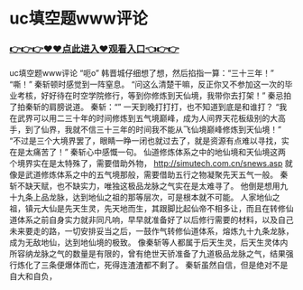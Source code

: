 # uc填空题www评论

### <a href="https://github.com/asidw/xian/issues/1">👉👉👉♥♥点此进入♥观看入口👈👉👉</a>

uc填空题www评论
“呃o”
    韩晋城仔细想了想，然后掐指一算：“三十三年！”
    “嘶！”
    秦斩顿时感觉到一阵窒息。
    “问这么清楚干嘛，反正你又不参加这一次的毕业考核，好好待在时空学院修行，等到你修炼到天仙境，我带你去打架！”
    秦忌拍了拍秦斩的肩膀说道。
    秦斩：“”
    一天到晚打打打，也不知道到底是和谁打？
    “我在武界可以用二三十年的时间修炼到五气境巅峰，成为人间界天花板级别的大高手，到了仙界，我就不信三十三年的时间我不能从飞仙境巅峰修炼到天仙境！”
    “不过是三个大境界罢了，眼睛一睁一闭也就过去了，就是资源有点难以寻找，实在是太痛苦了！”
    秦斩心中感慨一句。
    仙道修炼体系之中的地仙境和天仙境这两个境界实在是太特殊了，需要借助外物，
    http://simutech.com.cn/snews.asp
    就像是武道修炼体系之中的五气境那般，需要借助五行之物凝聚先天五气一般。
    秦斩不缺天赋，也不缺实力，唯独这极品龙脉之气实在是太难寻了。
    他倒是想用九十九条上品龙脉，达到地仙之祖的那等层次，可是根本就不可能。
    人家地仙之祖，镇元大仙是先天生灵，先天地而生，其跟脚比起仙帝不相多让，而且在转修仙道体系之前自身实力就非同凡响，早早就准备好了以后修行需要的材料，以及自己未来要走的路，一切安排妥当之后，一鼓作气转修仙道体系，熔炼九十九条龙脉，成为无敌地仙，达到地仙境的极致。
    像秦斩等人都属于后天生灵，后天生灵体内所容纳龙脉之气的数量是有限的，曾有绝世天骄准备了九道极品龙脉之气，结果强行炼化了三条便爆体而亡，死得连渣渣都不剩了。
    秦斩虽然自信，但是绝对不是自大和自负，
